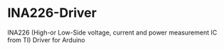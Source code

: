 # INA226-Driver
INA226 (High-or Low-Side voltage, current and power measurement IC from TI) Driver for Arduino
